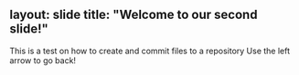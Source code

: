layout: slide
title: "Welcome to our second slide!"
---

This is a test on  how to create and commit files to a repository
Use the left arrow to go back!
